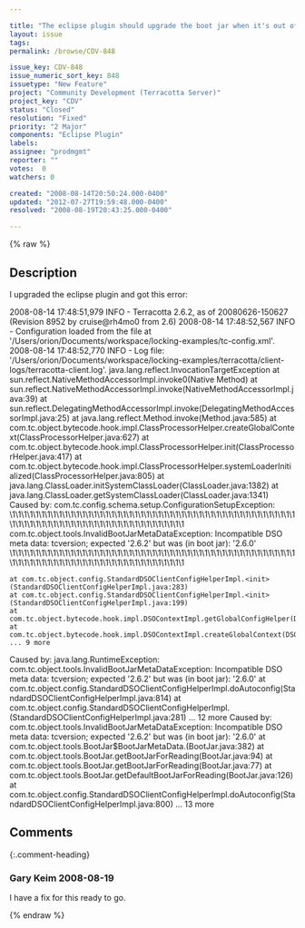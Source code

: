 ```yaml
---

title: "The eclipse plugin should upgrade the boot jar when it's out of sync after an upgrade of Terracotta"
layout: issue
tags: 
permalink: /browse/CDV-848

issue_key: CDV-848
issue_numeric_sort_key: 848
issuetype: "New Feature"
project: "Community Development (Terracotta Server)"
project_key: "CDV"
status: "Closed"
resolution: "Fixed"
priority: "2 Major"
components: "Eclipse Plugin"
labels: 
assignee: "prodmgmt"
reporter: ""
votes:  0
watchers: 0

created: "2008-08-14T20:50:24.000-0400"
updated: "2012-07-27T19:59:48.000-0400"
resolved: "2008-08-19T20:43:25.000-0400"

---
```




{% raw %}



## Description

<div markdown="1" class="description">

I upgraded the eclipse plugin and got this error:

2008-08-14 17:48:51,979 INFO - Terracotta 2.6.2, as of 20080626-150627 (Revision 8952 by cruise@rh4mo0 from 2.6)
2008-08-14 17:48:52,567 INFO - Configuration loaded from the file at '/Users/orion/Documents/workspace/locking-examples/tc-config.xml'.
2008-08-14 17:48:52,770 INFO - Log file: '/Users/orion/Documents/workspace/locking-examples/terracotta/client-logs/terracotta-client.log'.
java.lang.reflect.InvocationTargetException
	at sun.reflect.NativeMethodAccessorImpl.invoke0(Native Method)
	at sun.reflect.NativeMethodAccessorImpl.invoke(NativeMethodAccessorImpl.java:39)
	at sun.reflect.DelegatingMethodAccessorImpl.invoke(DelegatingMethodAccessorImpl.java:25)
	at java.lang.reflect.Method.invoke(Method.java:585)
	at com.tc.object.bytecode.hook.impl.ClassProcessorHelper.createGlobalContext(ClassProcessorHelper.java:627)
	at com.tc.object.bytecode.hook.impl.ClassProcessorHelper.init(ClassProcessorHelper.java:417)
	at com.tc.object.bytecode.hook.impl.ClassProcessorHelper.systemLoaderInitialized(ClassProcessorHelper.java:805)
	at java.lang.ClassLoader.initSystemClassLoader(ClassLoader.java:1382)
	at java.lang.ClassLoader.getSystemClassLoader(ClassLoader.java:1341)
Caused by: com.tc.config.schema.setup.ConfigurationSetupException: 
\1\1\1\1\1\1\1\1\1\1\1\1\1\1\1\1\1\1\1\1\1\1\1\1\1\1\1\1\1\1\1\1\1\1\1\1\1\1\1\1\1\1\1\1\1\1\1\1\1\1\1\1\1\1\1\1\1\1\1\1\1\1\1\1\1\1\1\1\1\1\1\1\1\1\1\1\1\1\1
com.tc.object.tools.InvalidBootJarMetaDataException: Incompatible DSO meta data: tcversion; expected '2.6.2' but was (in boot jar): '2.6.0'
\1\1\1\1\1\1\1\1\1\1\1\1\1\1\1\1\1\1\1\1\1\1\1\1\1\1\1\1\1\1\1\1\1\1\1\1\1\1\1\1\1\1\1\1\1\1\1\1\1\1\1\1\1\1\1\1\1\1\1\1\1\1\1\1\1\1\1\1\1\1\1\1\1\1\1\1\1\1\1

	at com.tc.object.config.StandardDSOClientConfigHelperImpl.<init>(StandardDSOClientConfigHelperImpl.java:283)
	at com.tc.object.config.StandardDSOClientConfigHelperImpl.<init>(StandardDSOClientConfigHelperImpl.java:199)
	at com.tc.object.bytecode.hook.impl.DSOContextImpl.getGlobalConfigHelper(DSOContextImpl.java:203)
	at com.tc.object.bytecode.hook.impl.DSOContextImpl.createGlobalContext(DSOContextImpl.java:62)
	... 9 more
Caused by: java.lang.RuntimeException: com.tc.object.tools.InvalidBootJarMetaDataException: Incompatible DSO meta data: tcversion; expected '2.6.2' but was (in boot jar): '2.6.0'
	at com.tc.object.config.StandardDSOClientConfigHelperImpl.doAutoconfig(StandardDSOClientConfigHelperImpl.java:814)
	at com.tc.object.config.StandardDSOClientConfigHelperImpl.<init>(StandardDSOClientConfigHelperImpl.java:281)
	... 12 more
Caused by: com.tc.object.tools.InvalidBootJarMetaDataException: Incompatible DSO meta data: tcversion; expected '2.6.2' but was (in boot jar): '2.6.0'
	at com.tc.object.tools.BootJar$BootJarMetaData.<init>(BootJar.java:382)
	at com.tc.object.tools.BootJar.getBootJarForReading(BootJar.java:94)
	at com.tc.object.tools.BootJar.getBootJarForReading(BootJar.java:77)
	at com.tc.object.tools.BootJar.getDefaultBootJarForReading(BootJar.java:126)
	at com.tc.object.config.StandardDSOClientConfigHelperImpl.doAutoconfig(StandardDSOClientConfigHelperImpl.java:800)
	... 13 more


</div>

## Comments


{:.comment-heading}
### **Gary Keim** <span class="date">2008-08-19</span>

<div markdown="1" class="comment">

I have a fix for this ready to go.


</div>



{% endraw %}
